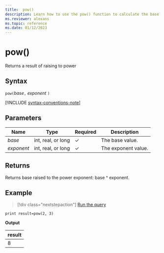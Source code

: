 ```yaml
---
title:  pow()
description: Learn how to use the pow() function to calculate the base raised to the power of the exponent.
ms.reviewer: alexans
ms.topic: reference
ms.date: 01/12/2023
---
```

# pow()

Returns a result of raising to power

## Syntax

`pow(`*base*`,` *exponent* `)`

[!INCLUDE [syntax-conventions-note](../../includes/syntax-conventions-note.md)]

## Parameters

| Name | Type | Required | Description |
|--|--|--|--|
| *base*| int, real, or long | &check; | The base value.|
| *exponent*| int, real, or long | &check; | The exponent value.|

## Returns

Returns base raised to the power exponent: base ^ exponent.

## Example

> [!div class="nextstepaction"]
> <a href="https://dataexplorer.azure.com/clusters/help/databases/Samples?query=H4sIAAAAAAAAAysoyswrUShKLS7NKbEtyC/XMNJRMNYEAGG04SkWAAAA" target="_blank">Run the query</a>

```kusto
print result=pow(2, 3)
```

**Output**

|result|
|--|
|8|
